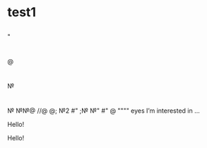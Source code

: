 # test1
##
##
"
#
@
#
#
#
№
#
№
№№@
//@
@;
№2
#"
;№
№"
#"
@
""""
eyes I’m interested in ...


Hello!

Hello!
